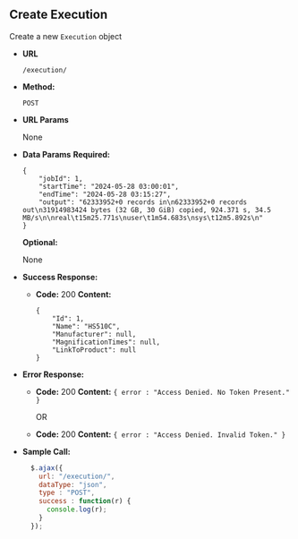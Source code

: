 **Create Execution**
----
Create a new `Execution` object

* **URL**

  `/execution/`

* **Method:**

  `POST`

*  **URL Params**

   None

* **Data Params**
  **Required:**
  ```
  {
      "jobId": 1,
      "startTime": "2024-05-28 03:00:01",
      "endTime": "2024-05-28 03:15:27",
      "output": "62333952+0 records in\n62333952+0 records out\n31914983424 bytes (32 GB, 30 GiB) copied, 924.371 s, 34.5 MB/s\n\nreal\t15m25.771s\nuser\t1m54.683s\nsys\t12m5.892s\n"
  }
  ```
  **Optional:**

  None


* **Success Response:**

  * **Code:** 200
    **Content:**
    ```
    {
	    "Id": 1,
	    "Name": "HS510C",
	    "Manufacturer": null,
	    "MagnificationTimes": null,
	    "LinkToProduct": null
    }
    ```

* **Error Response:**

  * **Code:** 200
    **Content:** `{ error : "Access Denied. No Token Present." }`

    OR

   * **Code:** 200
      **Content:** `{ error : "Access Denied. Invalid Token." }`

* **Sample Call:**

  ```javascript
    $.ajax({
      url: "/execution/",
      dataType: "json",
      type : "POST",
      success : function(r) {
        console.log(r);
      }
    });
  ```
